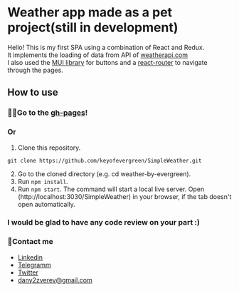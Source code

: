 # Weather app made as a pet project(still in development)

Hello! This is my first SPA using a combination of React and Redux.\
It implements the loading of data from API of [weatherapi.com](https://www.weatherapi.com/)\
I also used the [MUI library](https://mui.com/) for buttons and a [react-router](https://reactrouter.com/) to navigate through the pages.


## How to use
### 🐱‍🏍Go to the [gh-pages](https://keyofevergreen.github.io/weather-by-evergreen/)!
### Or

1. Clone this repository.
```
git clone https://github.com/keyofevergreen/SimpleWeather.git
```
2. Go to the cloned directory (e.g. cd weather-by-evergreen).
3. Run `npm install`.
4. Run `npm start`. The command will start a local live server. Open (http://localhost:3030/SimpleWeather) in your browser, if the tab doesn't open automatically.

### I would be glad to have any code review on your part :)

### 🤙Contact me
- [Linkedin](https://www.linkedin.cn/in/dan-zverev-33841b215)
- [Telegramm](https://t.me/keyofevergreen)
- [Twitter](https://twitter.com/keyofevergreen)
- dany2zverev@gmail.com
